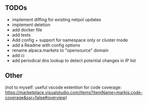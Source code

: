 ## TODOs

* implement diffing for existing netpol updates
* implement deletion
* add docker file
* add tests
* Add config + support for namespace only or cluster mode
* add a Readme with config options
* rename alpaca.markets to "opensource" domain
* add ci
* add periodical dns lookup to detect potential changes in IP list

## Other
(not to myself: useful vscode extention for code coverage: https://marketplace.visualstudio.com/items?itemName=markis.code-coverage&ssr=false#overview)
